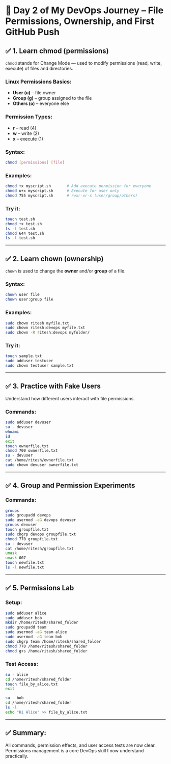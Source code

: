 # 🚀 Day 2 of My DevOps Journey – File Permissions, Ownership, and First GitHub Push

## ✅ 1. Learn chmod (permissions)
`chmod` stands for Change Mode — used to modify permissions (read, write, execute) of files and directories.

### Linux Permissions Basics:
- **User (u)** – file owner
- **Group (g)** – group assigned to the file
- **Others (o)** – everyone else

### Permission Types:
- **r** – read (4)
- **w** – write (2)
- **x** – execute (1)

### Syntax:
```bash
chmod [permissions] [file]
```

### Examples:
```bash
chmod +x myscript.sh       # Add execute permission for everyone
chmod u+x myscript.sh      # Execute for user only
chmod 755 myscript.sh      # rwxr-xr-x (user/group/others)
```

### Try it:
```bash
touch test.sh
chmod +x test.sh
ls -l test.sh
chmod 644 test.sh
ls -l test.sh
```

---

## ✅ 2. Learn chown (ownership)
`chown` is used to change the **owner** and/or **group** of a file.

### Syntax:
```bash
chown user file
chown user:group file
```

### Examples:
```bash
sudo chown ritesh myfile.txt
sudo chown ritesh:devops myfile.txt
sudo chown -R ritesh:devops myfolder/
```

### Try it:
```bash
touch sample.txt
sudo adduser testuser
sudo chown testuser sample.txt
```

---

## ✅ 3. Practice with Fake Users
Understand how different users interact with file permissions.

### Commands:
```bash
sudo adduser devuser
su - devuser
whoami
id
exit
touch ownerfile.txt
chmod 700 ownerfile.txt
su - devuser
cat /home/ritesh/ownerfile.txt
sudo chown devuser ownerfile.txt
```

---

## ✅ 4. Group and Permission Experiments

### Commands:
```bash
groups
sudo groupadd devops
sudo usermod -aG devops devuser
groups devuser
touch groupfile.txt
sudo chgrp devops groupfile.txt
chmod 770 groupfile.txt
su - devuser
cat /home/ritesh/groupfile.txt
umask
umask 007
touch newfile.txt
ls -l newfile.txt
```

---

## ✅ 5. Permissions Lab

### Setup:
```bash
sudo adduser alice
sudo adduser bob
mkdir /home/ritesh/shared_folder
sudo groupadd team
sudo usermod -aG team alice
sudo usermod -aG team bob
sudo chgrp team /home/ritesh/shared_folder
chmod 770 /home/ritesh/shared_folder
chmod g+s /home/ritesh/shared_folder
```

### Test Access:
```bash
su - alice
cd /home/ritesh/shared_folder
touch file_by_alice.txt
exit

su - bob
cd /home/ritesh/shared_folder
ls -l
echo "Hi Alice" >> file_by_alice.txt
```

---

## ✅ Summary:
All commands, permission effects, and user access tests are now clear. Permissions management is a core DevOps skill I now understand practically.
